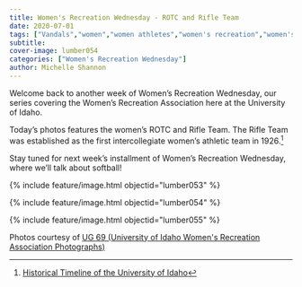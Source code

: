 ```yaml
---
title: Women's Recreation Wednesday - ROTC and Rifle Team
date: 2020-07-01
tags: ["Vandals","women","women athletes","women's recreation","women's sports","women in sports","women's recreation Wednesday","Moscow","university history","university archives"]
subtitle: 
cover-image: lumber054
categories: ["Women's Recreation Wednesday"]
author: Michelle Shannon
---
```


Welcome back to another week of Women’s Recreation
Wednesday, our series covering the Women’s Recreation Association here at the
University of Idaho.

Today’s photos features the women’s ROTC and Rifle Team.
The Rifle Team was established as the first intercollegiate women’s athletic
team in 1926.[^1]

Stay tuned for next week’s installment of Women’s
Recreation Wednesday, where we’ll talk about softball!

{% include feature/image.html objectid="lumber053" %}

{% include feature/image.html objectid="lumber054" %}

{% include feature/image.html objectid="lumber055" %}


Photos courtesy of [UG 69 (University of Idaho Women's Recreation Association Photographs)](http://archiveswest.orbiscascade.org/ark:/80444/xv152953/op=fstyle.aspx?t=k&amp;q=)

[^1]: [Historical Timeline of the University of Idaho](https://www.lib.uidaho.edu/special-collections/uitimeline.html)
